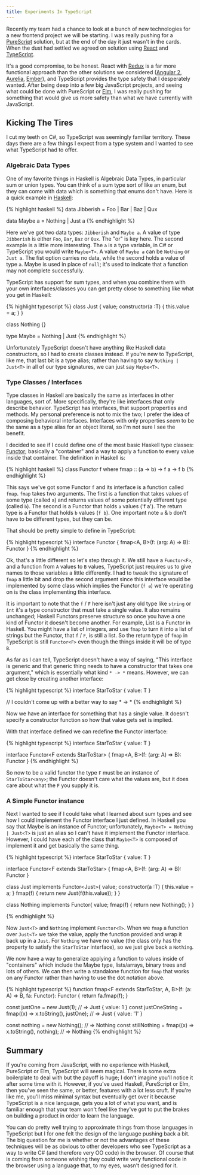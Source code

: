 ```yaml
---
title: Experiments In TypeScript
---
```

Recently my team had a chance to look at a bunch of new technologies for a new
frontend project we will be starting. I was really pushing for a
[PureScript](http://www.purescript.org/) solution, but at the end of the day it
just wasn't in the cards. When the dust had settled we agreed on solution using
[React](https://facebook.github.io/react/) and
[TypeScript](http://www.typescriptlang.org/).

It's a good compromise, to be honest. React with [Redux](http://redux.js.org/)
is a far more functional approach than the other solutions we considered
([Angular 2](https://angular.io/), [Aurelia](http://aurelia.io/),
[Ember](http://emberjs.com/)), and TypeScript provides the type safety that I
desperately wanted. After being deep into a few big JavaScript projects, and
seeing what could be done with PureScript or [Elm](http://elm-lang.org/),
I was really pushing for something that would give us more safety than what we
have currently with JavaScript.

## Kicking The Tires

I cut my teeth on C#, so TypeScript was seemingly familiar territory. These days
there are a few things I expect from a type system and I wanted to see what
TypeScript had to offer.

### Algebraic Data Types

One of my favorite things in Haskell is Algebraic Data Types, in particular sum
or union types. You can think of a sum type sort of like an enum, but they can
come with data which is something that enums don't have. Here is a quick example
in [Haskell](https://haskell-lang.org/):

{% highlight haskell %}
data Jibberish = Foo | Bar | Baz | Qux

data Maybe a = Nothing | Just a
{% endhighlight %}

Here we've got two data types: `Jibberish` and `Maybe a`. A value of type
`Jibberish` is either `Foo`, `Bar`, `Baz` or `Qux`. The "or" is key here. The
second example is a little more interesting. The `a` is a type variable, in C#
or TypeScript you would write ```Maybe<T>```. A value of `Maybe a` can be
`Nothing` or `Just a`. The fist option carries no data, while the second holds
a value of type `a`. Maybe is used in place of `null`; it's used to indicate
that a function may not complete successfully.

TypeScript has support for sum types, and when you combine them with your own
interfaces/classes you can get pretty close to something like what you get in
Haskell:

{% highlight typescript %}
class Just<T> {
  value;
  constructor(a :T) { this.value = a; }
}

class Nothing {}

type Maybe<T> = Nothing | Just<T>
{% endhighlight %}

Unfortunately TypeScript doesn't have anything like Haskell data constructors,
so I had to create classes instead. If you're new to TypeScript, like me, that
last bit is a type alias; rather than having to say `Nothing | Just<T>` in all
of our type signatures, we can just say `Maybe<T>`.

### Type Classes / Interfaces

Type classes in Haskell are basically the same as interfaces in other languages,
sort of. More specifically, they're like interfaces that only describe behavior.
TypeScript has interfaces, that support properties and methods. My personal
preference is not to mix the two; I prefer the idea of composing behavioral
interfaces. Interfaces with only properties *seem* to be
the same as a type alias for an object literal, so I'm not sure I see the
benefit.

I decided to see if I could define one of the most basic Haskell type classes:
[Functor](https://wiki.haskell.org/Typeclassopedia#Functor); basically a
"container" and a way to apply a function to every value inside that container.
The definition in Haskell is:

{% highlight haskell %}
class Functor f where
  fmap :: (a -> b) -> f a -> f b
{% endhighlight %}

This says we've got some Functor `f` and its interface is a function called
`fmap`. `fmap` takes two arguments. The first is a function that takes values
of some type (called `a`) and returns values of some potentially different type
(called `b`). The second is a Functor that holds `a` values ('f a'). The return
type is a Functor that holds `b` values (`f b`). One important note `a` & `b`
don't have to be different types, but they can be.

That should be pretty simple to define in TypeScript:

{% highlight typescript %}
interface Functor<F> {
  fmap<A, B>(f: (arg: A) => B): Functor<F>
}
{% endhighlight %}

Ok, that's a little different so let's step through it. We still have a
`Functor<F>`, and a function from `A` values to `B` values, TypeScript just
requires us to give names to those variables a little differently. I had to
tweak the signature of `fmap` a little bit and drop the second argument since
this interface would be implemented by some class which implies the Functor
(`f a`) we're operating on is the class implementing this interface.

It is important to note that the `f` / `F` here isn't just any old type like
`string` or `int` it's a type constructor that must take a single value. It also
remains unchanged; Haskell Functors preserve structure so once you have a one
kind of Functor it doesn't become another. For example, List is a Functor in
Haskell. You might have a list of integers, and use `fmap` to turn it into a
list of strings but the Functor, that `f` / `F`, is still a list. So the return
type of `fmap` in TypeScript is still `Functor<F>` even though the things inside
it will be of type `B`.

As far as I can tell, TypeScript doesn't have a way of saying, "This interface
is generic and that generic thing needs to have a constructor that takes one
argument," which is essentially what kind `* -> *` means. However, we can get
close by creating another interface:

{% highlight typescript %}
interface StarToStar<T> {
  value: T
}

// I couldn't come up with a better way to say * -> *
{% endhighlight %}

Now we have an interface for something that has a single value. It doesn't
specify a constructor function so how that value gets set is implied.

With that interface defined we can redefine the Functor interface:

{% highlight typescript %}
interface StarToStar<T> {
  value: T
}

interface Functor<F extends StarToStar<any>> {
  fmap<A, B>(f: (arg: A) => B): Functor<F>
}
{% endhighlight %}

So now to be a valid functor the type `F` must be an instance of
`StarToStar<any>`; the Functor doesn't care what the values are, but it does
care about what the `F` you supply it is.

### A Simple Functor instance

Next I wanted to see if I could take what I learned about sum types and see
how I could implement the Functor interface I just defined. In Haskell you say
that Maybe is an instance of Functor; unfortunately,
`Maybe<T> = Nothing | Just<T>` is just an alias so I can't have it implement the
Functor interface. However, I could have each of the class that `Maybe<T>` is
composed of implement it and get basically the same thing.

{% highlight typescript %}
interface StarToStar<T> {
  value: T
}

interface Functor<F extends StarToStar<any>> {
  fmap<A, B>(f: (arg: A) => B): Functor<F>
}

class Just<T> implements Functor<Just<T>>{
  value;
  constructor(a :T) { this.value = a; }
  fmap(f) {
    return new Just(f(this.value));
  }
}

class Nothing implements Functor<Nothing>{
  value;
  fmap(f) {
    return new Nothing();
  }
}

{% endhighlight %}

Now `Just<T>` and `Nothing` implement `Functor<T>`. When we `fmap` a function
over `Just<T>` we take the value, apply the function provided and wrap it back
up in a `Just`. For `Nothing` we have no value (the class only has the property
to satisfy the `StarToStar` interface), so we just give back a `Nothing`.

We now have a way to generalize applying a function to values inside of
"containers" which include the Maybe type, lists/arrays, binary trees and lots
of others. We can then write a standalone function for `fmap` that works on any
Functor rather than having to use the dot notation above.

{% highlight typescript %}
function fmap<F extends StarToStar<any>, A, B>(f: (a: A) => B, fa: Functor<F>): Functor<F> {
  return fa.fmap(f);
}

const justOne = new Just(1); // => Just { value: 1 }
const justOneString = fmap((x) => x.toString(), justOne); // => Just { value: '1' }

const nothing = new Nothing(); // => Nothing
const stillNothing = fmap((x) => x.toString(), nothing); // => Nothing
{% endhighlight %}

## Summary

If you're coming from JavaScript, with no experience with Haskell, PureScript
or Elm, TypeScript will seem magical. There is some extra boilerplate to deal
with but the payoff is huge; I don't imagine you'll notice it after some time
with it. However, if you've used Haskell, PureScript or Elm, then you've seen
the same, or better, features with a lot less cruft. If you're like me, you'll
miss minimal syntax but eventually get over it because TypeScript is a nice
language, gets you a lot of what you want, and is familiar enough that your team
won't feel like they've got to put the brakes on building a product in order to
learn the language.

You can do pretty well trying to approximate things from those languages in
TypeScript but I for one felt the design of the language pushing back a bit.
The big question for me is whether or not the advantages of these techniques
will be as obvious to other developers who see TypeScript as a way to write C#
(and therefore very OO code) in the browser. Of course that is coming from
someone wishing they could write very functional code in the browser
using a language that, to my eyes, wasn't designed for it.
